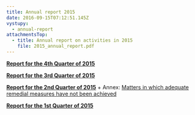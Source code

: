 ```yaml
---
title: Annual report 2015
date: 2016-09-15T07:12:51.145Z
vystupy:
  - annual-report
attachmentsTop:
  - title: Annual report on activities in 2015
    file: 2015_annual_report.pdf
---
```


**[Report for the 4th Quarter of 2015](2015_4_Q_EN.pdf)**

**[Report for the 3rd Quarter of 2015](2015_3_Q_EN.pdf)**

**[Report for the 2nd Quarter of 2015](2015_2_Q_EN.pdf)** + Annex: [Matters in which adequate remedial measures have not been achieved](2015_2_Q_sanction_EN.pdf)

**[Report for the 1st Quarter of 2015](2015_1_Q_EN.pdf)**
